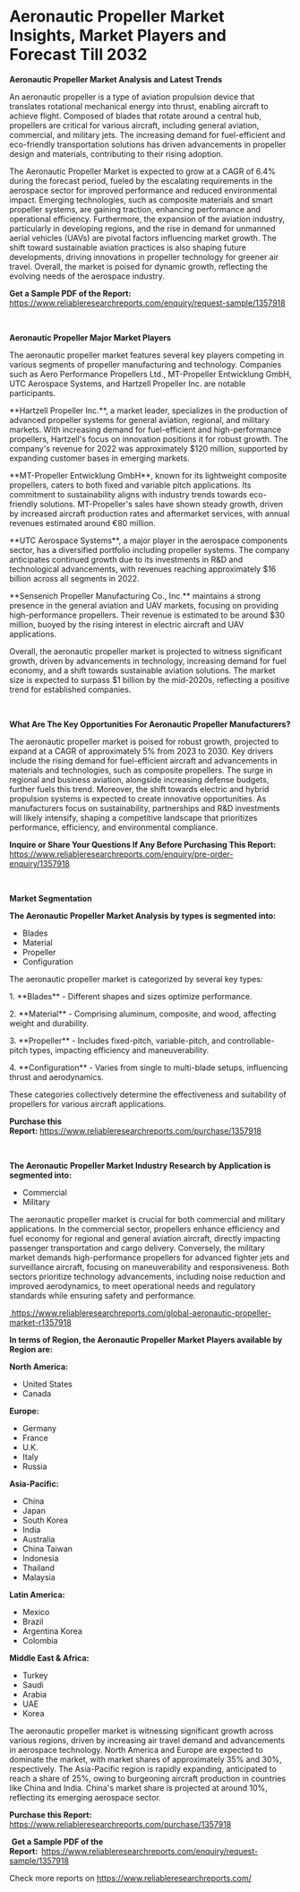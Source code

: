 <p><h1>Aeronautic Propeller Market Insights, Market Players and Forecast Till 2032</h1></p><p><strong>Aeronautic Propeller Market Analysis and Latest Trends</strong></p>
<p><p>An aeronautic propeller is a type of aviation propulsion device that translates rotational mechanical energy into thrust, enabling aircraft to achieve flight. Composed of blades that rotate around a central hub, propellers are critical for various aircraft, including general aviation, commercial, and military jets. The increasing demand for fuel-efficient and eco-friendly transportation solutions has driven advancements in propeller design and materials, contributing to their rising adoption. </p><p>The Aeronautic Propeller Market is expected to grow at a CAGR of 6.4% during the forecast period, fueled by the escalating requirements in the aerospace sector for improved performance and reduced environmental impact. Emerging technologies, such as composite materials and smart propeller systems, are gaining traction, enhancing performance and operational efficiency. Furthermore, the expansion of the aviation industry, particularly in developing regions, and the rise in demand for unmanned aerial vehicles (UAVs) are pivotal factors influencing market growth. The shift toward sustainable aviation practices is also shaping future developments, driving innovations in propeller technology for greener air travel. Overall, the market is poised for dynamic growth, reflecting the evolving needs of the aerospace industry.</p></p>
<p><strong>Get a Sample PDF of the Report:&nbsp;</strong> <a href="https://www.reliableresearchreports.com/enquiry/request-sample/1357918?utm_campaign=2487&utm_medium=2&utm_source=Github&utm_content=ia&utm_term=08042025&utm_id=aeronautic-propeller">https://www.reliableresearchreports.com/enquiry/request-sample/1357918</a></p>
<p>&nbsp;</p>
<p><strong>Aeronautic Propeller Major Market Players</strong></p>
<p><p>The aeronautic propeller market features several key players competing in various segments of propeller manufacturing and technology. Companies such as Aero Performance Propellers Ltd., MT-Propeller Entwicklung GmbH, UTC Aerospace Systems, and Hartzell Propeller Inc. are notable participants.</p><p>**Hartzell Propeller Inc.**, a market leader, specializes in the production of advanced propeller systems for general aviation, regional, and military markets. With increasing demand for fuel-efficient and high-performance propellers, Hartzell's focus on innovation positions it for robust growth. The company's revenue for 2022 was approximately $120 million, supported by expanding customer bases in emerging markets.</p><p>**MT-Propeller Entwicklung GmbH**, known for its lightweight composite propellers, caters to both fixed and variable pitch applications. Its commitment to sustainability aligns with industry trends towards eco-friendly solutions. MT-Propeller's sales have shown steady growth, driven by increased aircraft production rates and aftermarket services, with annual revenues estimated around €80 million.</p><p>**UTC Aerospace Systems**, a major player in the aerospace components sector, has a diversified portfolio including propeller systems. The company anticipates continued growth due to its investments in R&D and technological advancements, with revenues reaching approximately $16 billion across all segments in 2022.</p><p>**Sensenich Propeller Manufacturing Co., Inc.** maintains a strong presence in the general aviation and UAV markets, focusing on providing high-performance propellers. Their revenue is estimated to be around $30 million, buoyed by the rising interest in electric aircraft and UAV applications.</p><p>Overall, the aeronautic propeller market is projected to witness significant growth, driven by advancements in technology, increasing demand for fuel economy, and a shift towards sustainable aviation solutions. The market size is expected to surpass $1 billion by the mid-2020s, reflecting a positive trend for established companies.</p></p>
<p>&nbsp;</p>
<p><strong>What Are The Key Opportunities For Aeronautic Propeller Manufacturers?</strong></p>
<p><p>The aeronautic propeller market is poised for robust growth, projected to expand at a CAGR of approximately 5% from 2023 to 2030. Key drivers include the rising demand for fuel-efficient aircraft and advancements in materials and technologies, such as composite propellers. The surge in regional and business aviation, alongside increasing defense budgets, further fuels this trend. Moreover, the shift towards electric and hybrid propulsion systems is expected to create innovative opportunities. As manufacturers focus on sustainability, partnerships and R&D investments will likely intensify, shaping a competitive landscape that prioritizes performance, efficiency, and environmental compliance.</p></p>
<p><strong>Inquire or Share Your Questions If Any Before Purchasing This Report:</strong> <a href="https://www.reliableresearchreports.com/enquiry/pre-order-enquiry/1357918?utm_campaign=2487&utm_medium=2&utm_source=Github&utm_content=ia&utm_term=08042025&utm_id=aeronautic-propeller">https://www.reliableresearchreports.com/enquiry/pre-order-enquiry/1357918</a></p>
<p>&nbsp;</p>
<p><strong>Market Segmentation</strong></p>
<p><strong>The Aeronautic Propeller Market Analysis by types is segmented into:</strong></p>
<p><ul><li>Blades</li><li>Material</li><li>Propeller</li><li>Configuration</li></ul></p>
<p><p>The aeronautic propeller market is categorized by several key types: </p><p>1. **Blades** - Different shapes and sizes optimize performance.</p><p>2. **Material** - Comprising aluminum, composite, and wood, affecting weight and durability.</p><p>3. **Propeller** - Includes fixed-pitch, variable-pitch, and controllable-pitch types, impacting efficiency and maneuverability.</p><p>4. **Configuration** - Varies from single to multi-blade setups, influencing thrust and aerodynamics. </p><p>These categories collectively determine the effectiveness and suitability of propellers for various aircraft applications.</p></p>
<p><strong>Purchase this Report:&nbsp;</strong><a href="https://www.reliableresearchreports.com/purchase/1357918?utm_campaign=2487&utm_medium=2&utm_source=Github&utm_content=ia&utm_term=08042025&utm_id=aeronautic-propeller">https://www.reliableresearchreports.com/purchase/1357918</a></p>
<p>&nbsp;</p>
<p><strong>The Aeronautic Propeller Market Industry Research by Application is segmented into:</strong></p>
<p><ul><li>Commercial</li><li>Military</li></ul></p>
<p><p>The aeronautic propeller market is crucial for both commercial and military applications. In the commercial sector, propellers enhance efficiency and fuel economy for regional and general aviation aircraft, directly impacting passenger transportation and cargo delivery. Conversely, the military market demands high-performance propellers for advanced fighter jets and surveillance aircraft, focusing on maneuverability and responsiveness. Both sectors prioritize technology advancements, including noise reduction and improved aerodynamics, to meet operational needs and regulatory standards while ensuring safety and performance.</p></p>
<p><a href="https://www.reliableresearchreports.com/global-aeronautic-propeller-market-r1357918?utm_campaign=2487&utm_medium=2&utm_source=Github&utm_content=ia&utm_term=08042025&utm_id=aeronautic-propeller">&nbsp;https://www.reliableresearchreports.com/global-aeronautic-propeller-market-r1357918</a></p>
<p><strong>In terms of Region, the Aeronautic Propeller Market Players available by Region are:</strong></p>
<p>
    <p> <strong> North America: </strong>
        <ul>
            <li>United States</li>
            <li>Canada</li>
        </ul>
        </p> 
    <p> <strong> Europe: </strong>
        <ul>
            <li>Germany</li>
            <li>France</li>
            <li>U.K.</li>
            <li>Italy</li>
            <li>Russia</li>
        </ul>
        </p> 
    <p> <strong> Asia-Pacific: </strong>
        <ul>
            <li>China</li>
            <li>Japan</li>
            <li>South Korea</li>
            <li>India</li>
            <li>Australia</li>
            <li>China Taiwan</li>
            <li>Indonesia</li>
            <li>Thailand</li>
            <li>Malaysia</li>
        </ul>
        </p> 
    <p> <strong> Latin America: </strong>
        <ul>
            <li>Mexico</li>
            <li>Brazil</li>
            <li>Argentina Korea</li>
            <li>Colombia</li>
        </ul>
        </p> 
    <p> <strong> Middle East & Africa: </strong>
        <ul>
            <li>Turkey</li>
            <li>Saudi</li>
            <li>Arabia</li>
            <li>UAE</li>
            <li>Korea</li>
        </ul>
    </p>
    </p>
<p><p>The aeronautic propeller market is witnessing significant growth across various regions, driven by increasing air travel demand and advancements in aerospace technology. North America and Europe are expected to dominate the market, with market shares of approximately 35% and 30%, respectively. The Asia-Pacific region is rapidly expanding, anticipated to reach a share of 25%, owing to burgeoning aircraft production in countries like China and India. China's market share is projected at around 10%, reflecting its emerging aerospace sector.</p></p>
<p><strong>Purchase this Report: </strong><a href="https://www.reliableresearchreports.com/purchase/1357918?utm_campaign=2487&utm_medium=2&utm_source=Github&utm_content=ia&utm_term=08042025&utm_id=aeronautic-propeller">https://www.reliableresearchreports.com/purchase/1357918</a></p>
<p>&nbsp;<strong>Get a Sample PDF of the Report:&nbsp;&nbsp;</strong><a href="https://www.reliableresearchreports.com/enquiry/request-sample/1357918?utm_campaign=2487&utm_medium=2&utm_source=Github&utm_content=ia&utm_term=08042025&utm_id=aeronautic-propeller">https://www.reliableresearchreports.com/enquiry/request-sample/1357918</a></p>
<p><strong></strong></p>
<p>Check more reports on <a href="https://www.reliableresearchreports.com/?utm_campaign=2487&utm_medium=2&utm_source=Github&utm_content=ia&utm_term=08042025&utm_id=aeronautic-propeller">https://www.reliableresearchreports.com/</a></p>